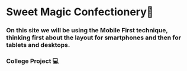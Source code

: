# Sweet Magic Confectionery🧁
### On this site we will be using the Mobile First technique, thinking first about the layout for smartphones and then for tablets and desktops. 
### College Project 💻
